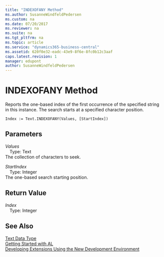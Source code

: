 ```yaml
---
title: "INDEXOFANY Method"
ms.author: SusanneWindfeldPedersen
ms.custom: na
ms.date: 07/20/2017
ms.reviewer: na
ms.suite: na
ms.tgt_pltfrm: na
ms.topic: article
ms.service: "dynamics365-business-central"
ms.assetid: 620f0e32-eadc-43e9-8f6e-8fc0b12c3aaf
caps.latest.revision: 1
manager: edupont
author: SusanneWindfeldPedersen
---
```


# INDEXOFANY Method
 Reports the one-based index of the first occurrence of the specified string in this instance. The search starts at a specified character position.  
```  
Index := Text.INDEXOFANY(Values, [StartIndex])  
```  
## Parameters
*Values*    
&emsp;Type: Text  
The collection of characters to seek.  
  
*StartIndex*    
&emsp;Type: Integer  
The one-based search starting position.  
  
## Return Value
*Index*  
&emsp;Type: Integer  
  
## See Also
[Text Data Type](../datatypes/devenv-text-data-type.md)  
[Getting Started with AL](../devenv-get-started.md)  
[Developing Extensions Using the New Development Environment](../devenv-dev-overview.md)  
